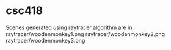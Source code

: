 # csc418

Scenes generated using raytracer algorithm are in:
raytracer/woodenmonkey1.png
raytracer/woodenmonkey2.png
raytracer/woodenmonkey3.png

